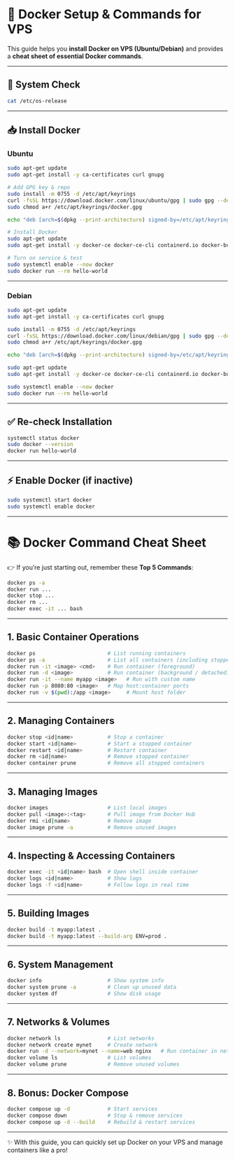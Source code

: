 # 🚀 Docker Setup & Commands for VPS

This guide helps you **install Docker on VPS (Ubuntu/Debian)** and provides a **cheat sheet of essential Docker commands**.

---

## 🔧 System Check
```bash
cat /etc/os-release
```

---

## 📥 Install Docker

### Ubuntu
```bash
sudo apt-get update
sudo apt-get install -y ca-certificates curl gnupg

# Add GPG key & repo
sudo install -m 0755 -d /etc/apt/keyrings
curl -fsSL https://download.docker.com/linux/ubuntu/gpg | sudo gpg --dearmor -o /etc/apt/keyrings/docker.gpg
sudo chmod a+r /etc/apt/keyrings/docker.gpg

echo "deb [arch=$(dpkg --print-architecture) signed-by=/etc/apt/keyrings/docker.gpg] https://download.docker.com/linux/ubuntu $(. /etc/os-release && echo $VERSION_CODENAME) stable" | sudo tee /etc/apt/sources.list.d/docker.list > /dev/null

# Install Docker
sudo apt-get update
sudo apt-get install -y docker-ce docker-ce-cli containerd.io docker-buildx-plugin docker-compose-plugin

# Turn on service & test
sudo systemctl enable --now docker
sudo docker run --rm hello-world
```

---

### Debian
```bash
sudo apt-get update
sudo apt-get install -y ca-certificates curl gnupg

sudo install -m 0755 -d /etc/apt/keyrings
curl -fsSL https://download.docker.com/linux/debian/gpg | sudo gpg --dearmor -o /etc/apt/keyrings/docker.gpg
sudo chmod a+r /etc/apt/keyrings/docker.gpg

echo "deb [arch=$(dpkg --print-architecture) signed-by=/etc/apt/keyrings/docker.gpg] https://download.docker.com/linux/debian $(. /etc/os-release && echo $VERSION_CODENAME) stable" | sudo tee /etc/apt/sources.list.d/docker.list > /dev/null

sudo apt-get update
sudo apt-get install -y docker-ce docker-ce-cli containerd.io docker-buildx-plugin docker-compose-plugin

sudo systemctl enable --now docker
sudo docker run --rm hello-world
```

---

## ✅ Re-check Installation
```bash
systemctl status docker
sudo docker --version
docker run hello-world
```

---

## ⚡ Enable Docker (if inactive)
```bash
sudo systemctl start docker
sudo systemctl enable docker
```

---

# 📚 Docker Command Cheat Sheet

👉 If you’re just starting out, remember these **Top 5 Commands**:
```bash
docker ps -a
docker run ...
docker stop ...
docker rm ...
docker exec -it ... bash
```

---

## 1. Basic Container Operations
```bash
docker ps                       # List running containers
docker ps -a                    # List all containers (including stopped ones)
docker run -it <image> <cmd>    # Run container (foreground)
docker run -d <image>           # Run container (background / detached)
docker run -it --name myapp <image>   # Run with custom name
docker run -p 8080:80 <image>   # Map host:container ports
docker run -v $(pwd):/app <image>     # Mount host folder
```

---

## 2. Managing Containers
```bash
docker stop <id|name>           # Stop a container
docker start <id|name>          # Start a stopped container
docker restart <id|name>        # Restart container
docker rm <id|name>             # Remove stopped container
docker container prune          # Remove all stopped containers
```

---

## 3. Managing Images
```bash
docker images                   # List local images
docker pull <image>:<tag>       # Pull image from Docker Hub
docker rmi <id|name>            # Remove image
docker image prune -a           # Remove unused images
```

---

## 4. Inspecting & Accessing Containers
```bash
docker exec -it <id|name> bash  # Open shell inside container
docker logs <id|name>           # Show logs
docker logs -f <id|name>        # Follow logs in real time
```

---

## 5. Building Images
```bash
docker build -t myapp:latest .
docker build -t myapp:latest --build-arg ENV=prod .
```

---

## 6. System Management
```bash
docker info                     # Show system info
docker system prune -a          # Clean up unused data
docker system df                # Show disk usage
```

---

## 7. Networks & Volumes
```bash
docker network ls               # List networks
docker network create mynet     # Create network
docker run -d --network=mynet --name=web nginx   # Run container in network
docker volume ls                # List volumes
docker volume prune             # Remove unused volumes
```

---

## 8. Bonus: Docker Compose
```bash
docker compose up -d            # Start services
docker compose down             # Stop & remove services
docker compose up -d --build    # Rebuild & restart services
```

---

✨ With this guide, you can quickly set up Docker on your VPS and manage containers like a pro!
